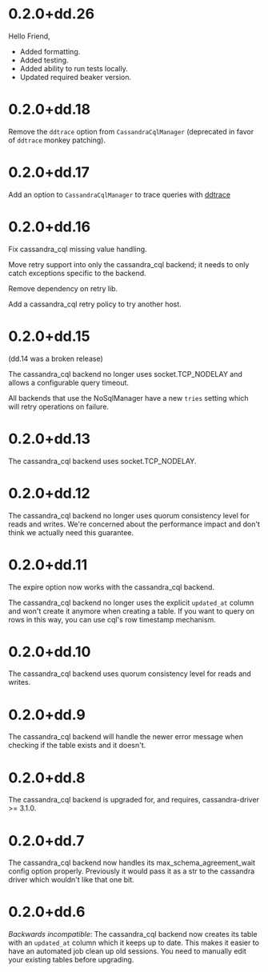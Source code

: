 # 0.2.0+dd.26

Hello Friend, 

- Added formatting.
- Added testing.
- Added ability to run tests locally.
- Updated required beaker version.

# 0.2.0+dd.18

Remove the `ddtrace` option from `CassandraCqlManager` (deprecated in favor of `ddtrace` monkey patching).

# 0.2.0+dd.17

Add an option to `CassandraCqlManager` to trace queries with [ddtrace](https://github.com/Datadog/dd-trace-py)

# 0.2.0+dd.16

Fix cassandra_cql missing value handling.

Move retry support into only the cassandra_cql backend; it needs to only catch exceptions specific to the backend.

Remove dependency on retry lib.

Add a cassandra_cql retry policy to try another host.

# 0.2.0+dd.15

(dd.14 was a broken release)

The cassandra_cql backend no longer uses socket.TCP_NODELAY and allows a configurable query timeout.

All backends that use the NoSqlManager have a new `tries` setting which will retry operations on failure.

# 0.2.0+dd.13

The cassandra_cql backend uses socket.TCP_NODELAY.

# 0.2.0+dd.12

The cassandra_cql backend no longer uses quorum consistency level for reads and writes. We're concerned about the performance impact and don't think we actually need this guarantee.

# 0.2.0+dd.11

The expire option now works with the cassandra_cql backend.

The cassandra_cql backend no longer uses the explicit `updated_at` column and won't create it anymore when creating a table. If you want to query on rows in this way, you can use cql's row timestamp mechanism.

# 0.2.0+dd.10

The cassandra_cql backend uses quorum consistency level for reads and writes.

# 0.2.0+dd.9

The cassandra_cql backend will handle the newer error message when checking if the table exists and it doesn't.

# 0.2.0+dd.8

The cassandra_cql backend is upgraded for, and requires, cassandra-driver >= 3.1.0.

# 0.2.0+dd.7

The cassandra_cql backend now handles its max_schema_agreement_wait config option properly. Previously it would pass it as a str to the cassandra driver which wouldn't like that one bit.

# 0.2.0+dd.6

*Backwards incompatible*: The cassandra_cql backend now creates its table with an `updated_at` column which it keeps up to date. This makes it easier to have an automated job clean up old sessions. You need to manually edit your existing tables before upgrading.
